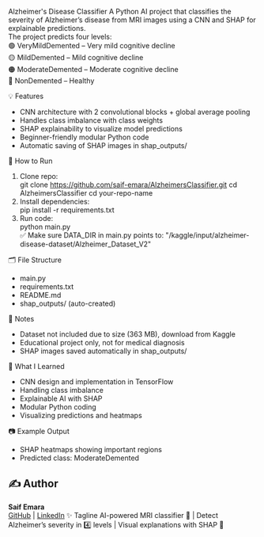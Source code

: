 Alzheimer's Disease Classifier
A Python AI project that classifies the severity of Alzheimer’s disease from MRI images using a CNN and SHAP for explainable predictions.  
The project predicts four levels:  
🟢 VeryMildDemented – Very mild cognitive decline  
🟡 MildDemented – Mild cognitive decline  
🟠 ModerateDemented – Moderate cognitive decline  
🔴 NonDemented – Healthy

💡 Features
- CNN architecture with 2 convolutional blocks + global average pooling  
- Handles class imbalance with class weights  
- SHAP explainability to visualize model predictions  
- Beginner-friendly modular Python code  
- Automatic saving of SHAP images in shap_outputs/  

🧪 How to Run
1. Clone repo:  
git clone https://github.com/saif-emara/AlzheimersClassifier.git
cd AlzheimersClassifier
cd your-repo-name  
2. Install dependencies:  
pip install -r requirements.txt  
3. Run code:  
python main.py  
✅ Make sure DATA_DIR in main.py points to: "/kaggle/input/alzheimer-disease-dataset/Alzheimer_Dataset_V2"  

🗂️ File Structure
- main.py  
- requirements.txt  
- README.md  
- shap_outputs/ (auto-created)  

📌 Notes
- Dataset not included due to size (363 MB), download from Kaggle  
- Educational project only, not for medical diagnosis  
- SHAP images saved automatically in shap_outputs/  

🧠 What I Learned
- CNN design and implementation in TensorFlow  
- Handling class imbalance  
- Explainable AI with SHAP  
- Modular Python coding  
- Visualizing predictions and heatmaps  

📷 Example Output
- SHAP heatmaps showing important regions  
- Predicted class: ModerateDemented  

## ✍️ Author
**Saif Emara**  
[GitHub](https://github.com/saif-emara) | [LinkedIn](https://www.linkedin.com/in/saif-emara-51a777377)
✨ Tagline
AI-powered MRI classifier 🧠 | Detect Alzheimer’s severity in 4️⃣ levels | Visual explanations with SHAP 🌈
